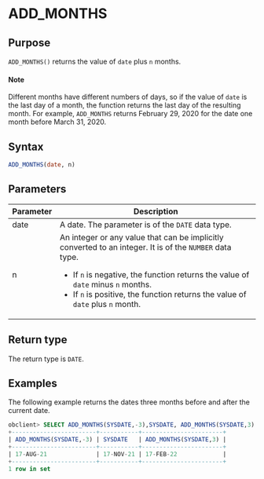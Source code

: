 # ADD_MONTHS

## Purpose

`ADD_MONTHS()` returns the value of `date` plus `n` months.
  <main id="notice" type='explain'>
    <h4>Note</h4>
    <p>Different months have different numbers of days, so if the value of <code>date</code> is the last day of a month, the function returns the last day of the resulting month. For example, <code>ADD_MONTHS</code> returns February 29, 2020 for the date one month before March 31, 2020. </p>
  </main>

## Syntax

```sql
ADD_MONTHS(date, n)
```

## Parameters

| Parameter | Description |
|------|-----------------------------------------------------------------------------------------------------------------------------------------------------------------------------------------------------------------------------------|
| date | A date. The parameter is of the `DATE` data type.  |
| n | An integer or any value that can be implicitly converted to an integer. It is of the `NUMBER` data type.  <ul><li> If `n` is negative, the function returns the value of `date` minus `n` months.    </li><li> If `n` is positive, the function returns the value of `date` plus `n` month. </li></ul> |

## Return type

The return type is `DATE`.

## Examples

The following example returns the dates three months before and after the current date.

```sql
obclient> SELECT ADD_MONTHS(SYSDATE,-3),SYSDATE, ADD_MONTHS(SYSDATE,3) FROM DUAL;
+------------------------+-----------+-----------------------+
| ADD_MONTHS(SYSDATE,-3) | SYSDATE   | ADD_MONTHS(SYSDATE,3) |
+------------------------+-----------+-----------------------+
| 17-AUG-21              | 17-NOV-21 | 17-FEB-22             |
+------------------------+-----------+-----------------------+
1 row in set
```
